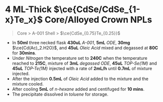 # 4 ML-Thick $\ce{CdSe/CdSe_{1-x}Te_x}$ Core/Alloyed Crown NPLs
> Core > A-001
> Shell > $\ce{CdSe_{0.75}Te_{0.25}}$


* In **50ml** three necked flask **430uL** *A-001*, **5mL** *ODE*, **30mg** $\ce{Cd(Ac)_2.H2O}$, and **45uL** *Oleic Acid* mixed and degassed at **80C** for **30mins**.
* Under *Nitrogen* the temperature set to **240C** when the temperature reached to **215C**, mixture of **3mL** *degassed ODE*, **45uL** *TOP-Se(1M)* and **45uL** *TOP-Te(1M)* injected with a rate of **2mL/h** until **0.7mL** of mixture injected.
*  After the injection **0.5mL** of *Oleic Acid* added to the mixture and the mixture cooled.
*  After cooling **5mL** of *n-hexane* added and centifuged for **10 mins**.
*  The precipitate dissolved in *toluene* for storage.